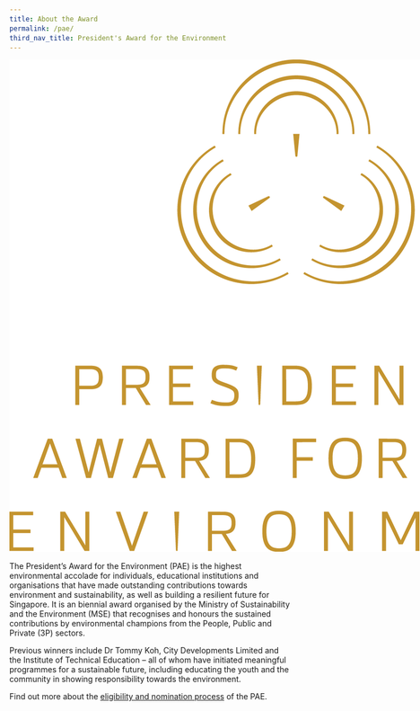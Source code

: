 ```yaml
---
title: About the Award
permalink: /pae/
third_nav_title: President's Award for the Environment
---
```


<div>
    <img src="/images/pae/PAE_Logo.png" alt="SG Eco Fund" style="max-width:40vh;">
</div>


The President’s Award for the Environment (PAE) is the highest environmental accolade for individuals, educational institutions and organisations that have made outstanding contributions towards environment and sustainability, as well as building a resilient future for Singapore. It is an biennial award organised by the Ministry of Sustainability and the Environment (MSE) that recognises and honours the sustained contributions by environmental champions from the People, Public and Private (3P) sectors.

Previous winners include Dr Tommy Koh, City Developments Limited and the Institute of Technical Education – all of whom have initiated meaningful programmes for a sustainable future, including educating the youth and the community in showing responsibility towards the environment.

Find out more about the [eligibility and nomination process](/pae/eligibility/) of the PAE.
